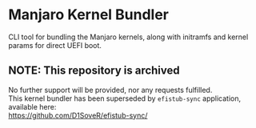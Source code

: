 # Manjaro Kernel Bundler

CLI tool for bundling the Manjaro kernels, along with initramfs and kernel params for direct UEFI boot.

## NOTE: This repository is archived

No further support will be provided, nor any requests fulfilled.  
This kernel bundler has been superseded by `efistub-sync` application, available here:  
<https://github.com/D1SoveR/efistub-sync/>
